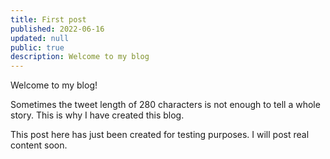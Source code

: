 ```yaml
---
title: First post
published: 2022-06-16
updated: null
public: true
description: Welcome to my blog
---
```


Welcome to my blog!

Sometimes the tweet length of 280 characters is not enough to tell a whole story. This is why I have created this blog.

This post here has just been created for testing purposes. I will post real content soon.
